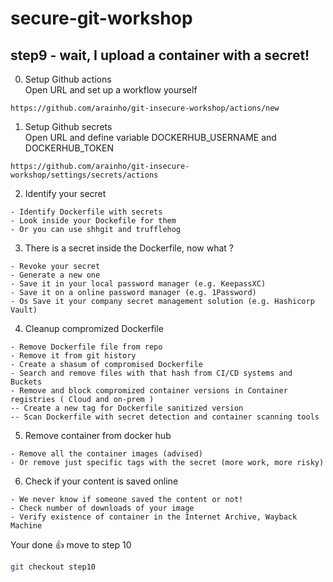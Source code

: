# secure-git-workshop

## step9 - wait, I upload a container with a secret!

0. Setup Github actions   
Open URL and set up a workflow yourself
```
https://github.com/arainho/git-insecure-workshop/actions/new 
```

1. Setup Github secrets   
Open URL and define variable DOCKERHUB_USERNAME and DOCKERHUB_TOKEN
```
https://github.com/arainho/git-insecure-workshop/settings/secrets/actions
```

2. Identify your secret
```
- Identify Dockerfile with secrets 
- Look inside your Dockefile for them
- Or you can use shhgit and trufflehog 
```

3. There is a secret inside the Dockerfile, now what ?
```
- Revoke your secret
- Generate a new one
- Save it in your local password manager (e.g. KeepassXC)
- Save it on a online password manager (e.g. 1Password)
- Os Save it your company secret management solution (e.g. Hashicorp Vault)
```

4. Cleanup compromized Dockerfile
```
- Remove Dockerfile file from repo
- Remove it from git history 
- Create a shasum of compromised Dockerfile
- Search and remove files with that hash from CI/CD systems and Buckets
- Remove and block compromized container versions in Container registries ( Cloud and on-prem )
-- Create a new tag for Dockerfile sanitized version 
-- Scan Dockerfile with secret detection and container scanning tools 
```

5. Remove container from docker hub
```
- Remove all the container images (advised)
- Or remove just specific tags with the secret (more work, more risky) 
```

6. Check if your content is saved online
```
- We never know if someone saved the content or not!
- Check number of downloads of your image
- Verify existence of container in the Internet Archive, Wayback Machine 
```

Your done 👍 move to step 10 
```bash
git checkout step10
```

